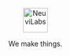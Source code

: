 <p align="center">
  <a href="https://rms.neuvilabs.com/">
    <img src="https://avatars.githubusercontent.com/u/162428098?s=200&v=4" alt="NeuviLabs" width="50px" height="50px">
  </a>
  <p align="center">We make things.</p>
</p>
